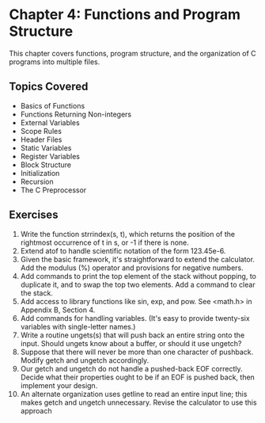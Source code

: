 # Chapter 4: Functions and Program Structure

This chapter covers functions, program structure, and the organization of C programs into multiple files.

## Topics Covered
- Basics of Functions
- Functions Returning Non-integers
- External Variables
- Scope Rules
- Header Files
- Static Variables
- Register Variables
- Block Structure
- Initialization
- Recursion
- The C Preprocessor

## Exercises
1. Write the function strrindex(s, t), which returns the position of the rightmost occurrence of t in s, or -1 if there is none.
2. Extend atof to handle scientific notation of the form 123.45e-6.
3. Given the basic framework, it's straightforward to extend the calculator. Add the modulus (%) operator and provisions for negative numbers.
4. Add commands to print the top element of the stack without popping, to duplicate it, and to swap the top two elements. Add a command to clear the stack.
5. Add access to library functions like sin, exp, and pow. See <math.h> in Appendix B, Section 4.
6. Add commands for handling variables. (It's easy to provide twenty-six variables with single-letter names.)
7. Write a routine ungets(s) that will push back an entire string onto the input. Should ungets know about a buffer, or should it use ungetch?
8. Suppose that there will never be more than one character of pushback. Modify getch and ungetch accordingly.
9. Our getch and ungetch do not handle a pushed-back EOF correctly. Decide what their properties ought to be if an EOF is pushed back, then implement your design.
10. An alternate organization uses getline to read an entire input line; this makes getch and ungetch unnecessary. Revise the calculator to use this approach 
